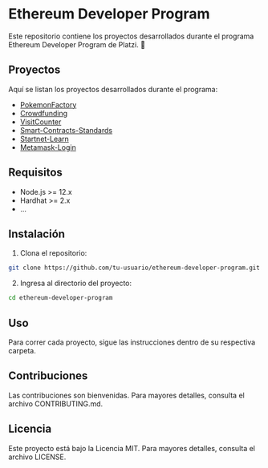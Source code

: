 # Ethereum Developer Program

Este repositorio contiene los proyectos desarrollados durante el programa Ethereum Developer Program de Platzi. 🚀

## Proyectos

Aquí se listan los proyectos desarrollados durante el programa:

- [PokemonFactory](./pokemonFactory/)
- [Crowdfunding](./crowdfunding/)
- [VisitCounter](./VisitCounter/)
- [Smart-Contracts-Standards](./smart-contracts-standards/)
- [Startnet-Learn](./starknet-learn/)
- [Metamask-Login](./metamask-login/)

## Requisitos

- Node.js >= 12.x
- Hardhat >= 2.x
- ...

## Instalación

1. Clona el repositorio:

```sh
git clone https://github.com/tu-usuario/ethereum-developer-program.git
```

2. Ingresa al directorio del proyecto:

```sh
cd ethereum-developer-program
```

## Uso

Para correr cada proyecto, sigue las instrucciones dentro de su respectiva carpeta.

## Contribuciones

Las contribuciones son bienvenidas. Para mayores detalles, consulta el archivo CONTRIBUTING.md.

## Licencia

Este proyecto está bajo la Licencia MIT. Para mayores detalles, consulta el archivo LICENSE.
